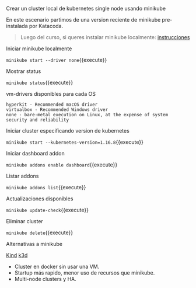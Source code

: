 Crear un cluster local de kubernetes single node usando minikube

En este escenario partimos de una version reciente de minikube pre-instalada por Katacoda.
> Luego del curso, si queres instalar minikube localmente: [instrucciones](https://kubernetes.io/es/docs/tasks/tools/install-minikube/)

Iniciar minikube localmente

`minikube start --driver none`{{execute}}

Mostrar status

`minikube status`{{execute}}

vm-drivers disponibles para cada OS

```KVM2 - Recommended Linux driver
hyperkit - Recommended macOS driver
virtualbox - Recommended Windows driver
none - bare-metal execution on Linux, at the expense of system security and reliability
```

Iniciar cluster especificando version de kubernetes

`minikube start --kubernetes-version=1.16.8`{{execute}}

Iniciar dashboard addon

`minikube addons enable dashboard`{{execute}}

Listar addons

`minikube addons list`{{execute}}

Actualizaciones disponibles

`minikube update-check`{{execute}}

Eliminar cluster

`minikube delete`{{execute}}

Alternativas a minikube

[Kind](https://kind.sigs.k8s.io/)
[k3d](https://k3d.io/)

- Cluster en docker sin usar una VM.
- Startup más rapido, menor uso de recursos que minikube.
- Multi-node clusters y HA.
